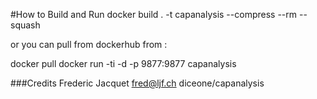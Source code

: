 #How to Build and Run
docker build . -t capanalysis --compress --rm --squash

or you can pull from dockerhub from : 

docker pull 
docker run -ti -d -p 9877:9877 capanalysis







###Credits
Frederic Jacquet fred@ljf.ch
diceone/capanalysis
